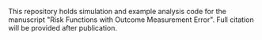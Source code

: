 This repository holds simulation and example analysis code for the manuscript "Risk Functions with Outcome Measurement Error". Full citation will be provided after publication.
